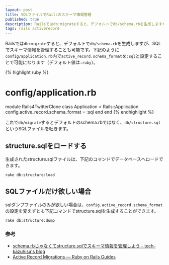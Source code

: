 ```yaml
---
layout: post
title: SQLファイルでRailsのスキーマ情報管理
published: true
description: Railsではdb:migrateすると、デフォルトでdb/schema.rbを生成しますが、SQLでスキーマ情報を管理することも可能です。下記のようにconfig/application.rb内でactive_record.schema_formatを:sqlと設定することで可能になります（デフォルト値は:ruby）。
tags: rails activerecord
---
```


Railsでは`db:migrate`すると、デフォルトで`db/schema.rb`を生成しますが、SQLでスキーマ情報を管理することも可能です。下記のように`config/application.rb`内で`active_record.schema_format`を`:sql`と設定することで可能になります（デフォルト値は`:ruby`）。

{% highlight ruby %}
# config/application.rb
module Rails4TwitterClone
  class Application < Rails::Application
    config.active_record.schema_format = :sql
  end
end
{% endhighlight %}

これで`db/migrate`するとデフォルトのschema.rbではなく、`db/structure.sql`というSQLファイルを吐きます。

## structure.sqlをロードする

生成されたstructure.sqlファイルは、下記のコマンドでデータベースへロードできます。

    rake db:structure:load

## SQLファイルだけ欲しい場合

sqlダンプファイルのみが欲しい場合は、`config.active_record.schema_format`の設定を変えずとも下記コマンドでstructure.sqlを生成することができます。

    rake db:structure:dump

### 参考
* [schema.rbじゃなくてstructure.sqlでスキーマ情報を管理しよう - tech-kazuhisa's blog](http://tech-kazuhisa.hatenablog.com/entry/20130902/1378126825)
* [Active Record Migrations — Ruby on Rails Guides](http://edgeguides.rubyonrails.org/active_record_migrations.html#types-of-schema-dumps)
